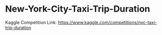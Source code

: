# New-York-City-Taxi-Trip-Duration
Kaggle Competition Link: https://www.kaggle.com/competitions/nyc-taxi-trip-duration
